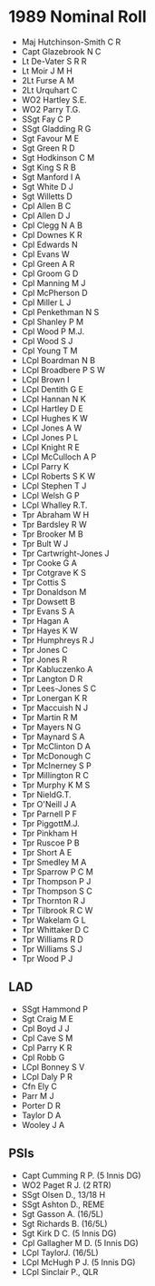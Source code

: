 # 1989 Nominal Roll

* Maj Hutchinson-Smith C R
* Capt Glazebrook N C
* Lt De-Vater S R R
* Lt Moir J M H
* 2Lt Furse A M
* 2Lt Urquhart C
* WO2 Hartley S.E.
* WO2 Parry T.G.
* SSgt Fay C P
* SSgt Gladding R G
* Sgt Favour M E
* Sgt Green R D
* Sgt Hodkinson C M
* Sgt King S R B
* Sgt Manford I A
* Sgt White D J
* Sgt Willetts D
* Cpl Allen B C
* Cpl Allen D J
* Cpl Clegg N A B
* Cpl Downes K R
* Cpl Edwards N 
* Cpl Evans W
* Cpl Green A R
* Cpl Groom G D
* Cpl Manning M J
* Cpl McPherson D
* Cpl Miller L J
* Cpl Penkethman N S
* Cpl Shanley P M
* Cpl Wood P M.J.
* Cpl Wood S J
* Cpl Young T M
* LCpl Boardman N B
* LCpl Broadbere P S W
* LCpl Brown I
* LCpl Dentith G E
* LCpl Hannan N K
* LCpl Hartley D E
* LCpl Hughes K W
* LCpl Jones A W
* LCpl Jones P L
* LCpl Knight R E
* LCpl McCulloch A P
* LCpl Parry K
* LCpl Roberts S K W
* LCpl Stephen T J
* LCpl Welsh G P
* LCpl Whalley R.T.
* Tpr Abraham W H
* Tpr Bardsley R W
* Tpr Brooker M B
* Tpr Bult W J
* Tpr Cartwright-Jones J
* Tpr Cooke G A
* Tpr Cotgrave K S
* Tpr Cottis S
* Tpr Donaldson M
* Tpr Dowsett B
* Tpr Evans S A
* Tpr Hagan A
* Tpr Hayes K W
* Tpr Humphreys R J
* Tpr Jones C
* Tpr Jones R
* Tpr Kabluczenko A
* Tpr Langton D R
* Tpr Lees-Jones S C
* Tpr Lonergan K R
* Tpr Maccuish N J
* Tpr Martin R M
* Tpr Mayers N G
* Tpr Maynard S A
* Tpr McClinton D A
* Tpr McDonough C
* Tpr McInerney S P
* Tpr Millington R C
* Tpr Murphy K M S
* Tpr NieldG.T.
* Tpr O'Neill J A
* Tpr Parnell P F
* Tpr PiggottM.J.
* Tpr Pinkham H
* Tpr Ruscoe P B
* Tpr Short A E
* Tpr Smedley M A
* Tpr Sparrow P C M
* Tpr Thompson P J
* Tpr Thompson S C
* Tpr Thornton R J
* Tpr Tilbrook R C W
* Tpr Wakelam G L
* Tpr Whittaker D C
* Tpr Williams R D
* Tpr Williams S J
* Tpr Wood P J

## LAD

* SSgt Hammond P
* Sgt Craig M E
* Cpl Boyd J J
* Cpl Cave S M
* Cpl Parry K R
* Cpl Robb G
* LCpl Bonney S V
* LCpl Daly P R
* Cfn Ely C
* Parr M J
* Porter D R
* Taylor D A
* Wooley J A

## PSIs

* Capt Cumming R P. (5 Innis DG)
* WO2 Paget R J. (2 RTR)
* SSgt Olsen D., 13/18 H
* SSgt Ashton D., REME
* Sgt Gasson A. (16/5L)
* Sgt Richards B. (16/5L)
* Sgt Kirk D C. (5 Innis DG)
* Cpl Gallagher M D. (5 Innis DG)
* LCpl TaylorJ. (16/5L)
* LCpl McHugh P J. (5 Innis DG)
* LCpl Sinclair P., QLR
